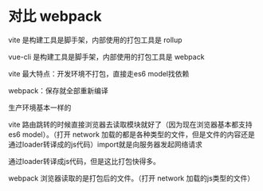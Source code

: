# 对比 webpack

vite 是构建工具是脚手架，内部使用的打包工具是 rollup

vue-cli 是构建工具是脚手架，内部使用的打包工具是 webpack




vite 最大特点：开发环境不打包，直接走es6 model找依赖

webpack：保存就全部重新编译


生产环境基本一样的



vite 路由跳转的时候直接浏览器去读取模块就好了（因为现在浏览器基本都支持 es6  model）。（打开 network 加载的都是各种类型的文件，但是文件的内容还是通过loader转译成的js代码）import就是向服务器发起网络请求

通过loader转译成js代码，但是这比打包快得多。


webpack 浏览器读取的是打包后的文件。（打开 network 加载的js类型的文件）





